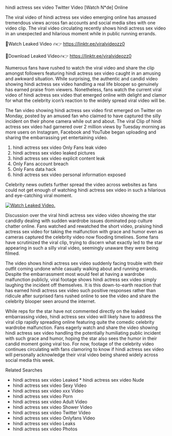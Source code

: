 ﻿hindi actress sex video Twitter Video [Watch N*de] Online

The viral video of ﻿hindi actress sex video emerging online has amassed tremendous views across fan accounts and social media sites with one video clip. The viral video circulating recently shows ﻿hindi actress sex video in an unexpected and hilarious moment while in public running errands. 

🔴Watch Leaked Video 🔥👉  https://linktr.ee/viralvideozz0 

🔴Download Leaked Video🔥👉  https://linktr.ee/viralvideozz0 

Numerous fans have rushed to watch the viral video and share the clip amongst followers featuring ﻿hindi actress sex video caught in an amusing and awkward situation. While surprising, the authentic and candid video showing ﻿hindi actress sex video handling a real life blooper so genuinely has earned praise from viewers. Nonetheless, fans watch the current viral video of ﻿hindi actress sex video that emerged online with delight and clamor for what the celebrity icon’s reaction to the widely spread viral video will be.

The fan video showing ﻿hindi actress sex video first emerged on Twitter on Monday, posted by an amused fan who claimed to have captured the silly incident on their phone camera while out and about. The viral Clip of ﻿hindi actress sex video had garnered over 2 million views by Tuesday morning as more users on Instagram, Facebook and YouTube began uploading and sharing the embarrassing yet entertaining video. 

1. ﻿hindi actress sex video Only Fans leak video
2. ﻿hindi actress sex video leaked pictures
3. ﻿hindi actress sex video explicit content leak
4. Only Fans account breach
5. Only Fans data hack
6. ﻿hindi actress sex video personal information exposed

Celebrity news outlets further spread the video across websites as fans could not get enough of watching ﻿hindi actress sex video in such a hilarious and eye-catching viral moment. 

[![Watch Leaked Video.](https://miro.medium.com/v2/resize:fit:828/format:webp/1*cilzJN44JGOrTw9NJCrNHA.gif "Watch Leaked Video")](https://linktr.ee/viralvideozz0)

Discussion over the viral ﻿hindi actress sex video video showing the star candidly dealing with sudden wardrobe issues dominated pop culture chatter online. Fans watched and rewatched the short video, praising ﻿hindi actress sex video for taking the malfunction with grace and humor even as cameras captured the celebrity video now flooding timelines. Some fans have scrutinized the viral clip, trying to discern what exactly led to the star appearing in such a silly viral video, seemingly unaware they were being filmed.

The video shows ﻿hindi actress sex video suddenly facing trouble with their outfit coming undone while casually walking about and running errands. Despite the embarrassment most would feel at having a wardrobe malfunction publicly, viral footage shows ﻿hindi actress sex video simply laughing the incident off themselves. It is this down-to-earth reaction that has earned ﻿hindi actress sex video such positive responses rather than ridicule after surprised fans rushed online to see the video and share the celebrity blooper seen around the internet.  

While reps for the star have not commented directly on the leaked embarrassing video, ﻿hindi actress sex video will likely have to address the viral clip rapidly spreading online featuring quite the comedic celebrity wardrobe malfunction. Fans eagerly watch and share the video showing ﻿hindi actress sex video handling the potentially humiliating public incident with such grace and humor, hoping the star also sees the humor in their candid moment going viral too. For now, footage of the celebrity video continues circulating with fans clamoring to know if ﻿hindi actress sex video will personally acknowledge their viral video being shared widely across social media this week.

Related Searches
* ﻿hindi actress sex video Leaked
﻿* hindi actress sex video Nude
* ﻿hindi actress sex video Sexy Video
* ﻿hindi actress sex video xxx Video
* ﻿hindi actress sex video Porn
* ﻿hindi actress sex video Adult Video
* ﻿hindi actress sex video Shower Video
* ﻿hindi actress sex video Twitter Video
* ﻿hindi actress sex video Onlyfans Video
* ﻿hindi actress sex video Leaks
* ﻿hindi actress sex video Photos